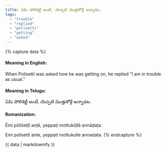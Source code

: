 ```yaml
---
title: ఏమి పోలిశెట్టీ అంటే, యెప్పటి మొత్తుకోళ్లే అన్నాడట.
tags:
  - "trouble"
  - "replied"
  - "polisetti"
  - "getting"
  - "asked"
---
```


{% capture data %}
#### Meaning in English:
When Polisetti was asked how he was getting on, he replied "I am in trouble as usual."

#### Meaning in Telugu:
ఏమి పోలిశెట్టీ అంటే, యెప్పటి మొత్తుకోళ్లే అన్నాడట.

#### Romanization:
Ēmi pōliśeṭṭī aṇṭē, yeppaṭi mottukōḷlē annāḍaṭa.

Emi polisetti ante, yeppati mottukolle annadata.
{% endcapture %}

{{ data | markdownify }}

